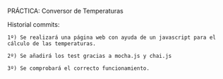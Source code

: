 PRÁCTICA: Conversor de Temperaturas 

   Historial commits:

	1º) Se realizará una página web con ayuda de un javascript para el cálculo de las temperaturas.

	2º) Se añadirá los test gracias a mocha.js y chai.js

	3º) Se comprobará el correcto funcionamiento.
